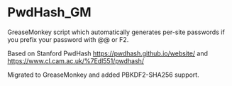 # PwdHash_GM
GreaseMonkey script which automatically generates per-site passwords if you prefix your password with @@ or F2. 

Based on Stanford PwdHash https://pwdhash.github.io/website/ and https://www.cl.cam.ac.uk/%7Edl551/pwdhash/

Migrated to GreaseMonkey and added PBKDF2-SHA256 support.
